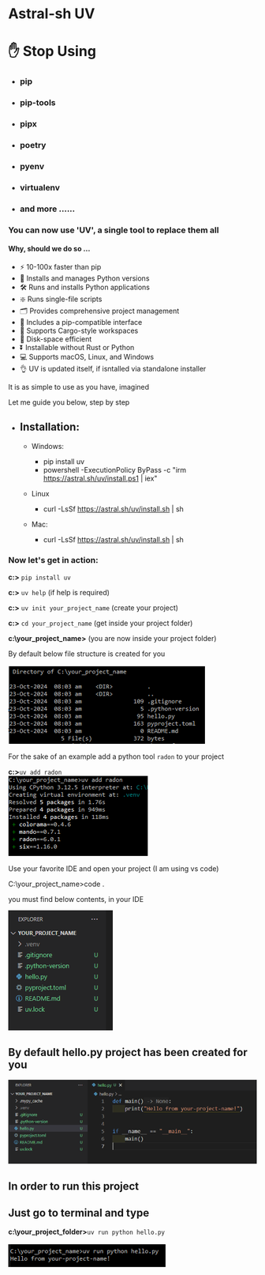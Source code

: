 # Astral-sh UV

# ✋ Stop Using
-  ### pip
-   ### pip-tools 
-   ### pipx 
-   ### poetry 
-   ### pyenv 
-   ### virtualenv
-   ### and more ......

### You can now use 'UV', a single tool  to replace them all


#### Why, should we do so ... 

- ⚡️ 10-100x faster than pip
- 🐍 Installs and manages Python versions
- 🛠️ Runs and installs Python applications
- ❇️ Runs single-file scripts
- 🗂️ Provides comprehensive project management
- 🔩 Includes a pip-compatible interface
- 🏢 Supports Cargo-style workspaces
- 💾 Disk-space efficient
- ⏬ Installable without Rust or Python
- 💻 Supports macOS, Linux, and Windows
- 👌 UV is updated itself, if isntalled via standalone installer


It is as simple to use as you have, imagined

Let me guide you below, step by step

- Installation:
  -
  - Windows:
    - pip install uv
    - powershell -ExecutionPolicy ByPass -c "irm https://astral.sh/uv/install.ps1 | iex"

  - Linux
    - curl -LsSf https://astral.sh/uv/install.sh | sh
  - Mac:
    - curl -LsSf https://astral.sh/uv/install.sh | sh

### Now let's get in action:

**c:\>** `pip install uv`<br/>

**c:\>** `uv help`                    (if help is required)<br/>

**c:\>** `uv init your_project_name` (create your project)<br/>

**c:\>** `cd your_project_name`       (get inside your project folder)<br/>

**c:\your_project_name>**         (you are now inside your project folder)<br/>

By default below file structure is created for you<br/>
<br/>
![folder contents](./folder_contents.PNG)

For the sake of an example add a python tool `radon` to your project

**c:\>**`uv add radon`<br/>
![addind tool](./add_tool.PNG)
<br/>

Use your favorite IDE and open your project (I am using vs code)<br/>

C:\your_project_name>code .

you must find below contents, in your IDE

![initial folder structure](./folder_structure.PNG)


## By default hello.py project has been created for you
![hellp.py](./hello.PNG)
## In order to run this project <br/>
## Just go to terminal and type<br/> 
**c:\your_project_folder>**`uv run python hello.py` <br/>
<br/>
![run hello.py](./run.PNG)   
